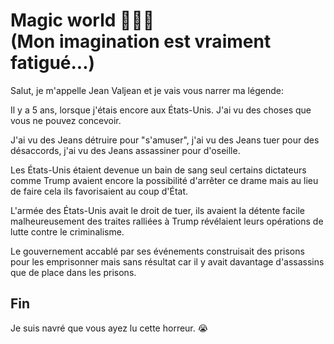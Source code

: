 # Magic world 👀🐱‍🚀 </br>  (Mon imagination est vraiment fatigué...)


Salut, je m'appelle Jean Valjean et je vais vous narrer ma légende:

Il y a 5 ans, lorsque j'étais encore aux États-Unis. J'ai vu des choses que vous ne pouvez concevoir.

J'ai vu des Jeans détruire pour "s'amuser", j'ai vu des Jeans tuer pour des désaccords, j'ai vu des Jeans assassiner pour d'oseille.

Les États-Unis étaient devenue un bain de sang seul certains dictateurs comme Trump avaient encore la possibilité d'arrêter ce drame mais au lieu de faire cela ils favorisaient au coup d'État.

L'armée des États-Unis avait le droit de tuer, ils avaient la détente facile malheureusement des traites ralliées à Trump révélaient leurs opérations de lutte contre le criminalisme.

Le gouvernement accablé par ses événements construisait des prisons pour les emprisonner mais sans résultat car il y avait davantage d'assassins que de place dans les prisons.

## Fin
Je suis navré que vous ayez lu cette horreur. 😭

